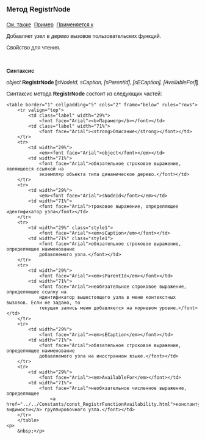 ﻿<html>
<head>
<title>AsDataDesc\RegistrNode</title>
    <style type="text/css">
        .style1
        {
            height: 30px;
        }
    </style>
</head>

<body>

<p><font size="4" face="Arial"><strong>Метод RegistrNode<br>
<br>
</strong></font><font face="Arial"><a href="../AsDataDesc.html">См. 
также</a>&nbsp; <u>Пример</u>&nbsp; <a href="../AsDataDesc.html">Применяется 
к</a></font></p>

<p><font face="Arial">Добавляет узел в дерево вызовов пользовательских функций.</font></p>

<p><font face="Arial">Свойство для чтения. </font></p>

<p class="label">&nbsp;</p>

<p class="label"><font face="Arial"><b>Синтаксис</b></font></p>

<p><font face="Arial"><em>object.</em><strong>RegistrNode [</strong><em>sNodeId, sCaption, 
    [sParentId], [sECaption],  
    [AvailableFor]</em><strong>]</strong></font></p>

<p><font face="Arial">Синтаксис метода <strong>RegistrNode</strong>
состоит из следующих частей:</font></p>

    <table border="1" cellpadding="5" cols="2" frame="below" rules="rows">
        <tr valign="top">
            <td class="label" width="29%">
                <font face="Arial"><b>Параметр</b></font></td>
            <td class="label" width="71%">
                <font face="Arial"><strong>Описание</strong></font></td>
        </tr>
        <tr>
            <td width="29%">
                <em><font face="Arial">object</font></em></td>
            <td width="71%">
                <font face="Arial">обязательное строковое выражение, являющееся ссылкой на 
                экземпляр объекта типа динамическое дерево.</font></td>
        </tr>
        <tr>
            <td width="29%">
                <em><font face="Arial">sNodeId</font></em></td>
            <td width="71%">
                <font face="Arial">троковое выражение, определяющее идентификатор узла</font></td>
        </tr>
        <tr>
            <td width="29%" class="style1">
                <font face="Arial"><em>sCaption</em></font></td>
            <td width="71%" class="style1">
                <font face="Arial">обязательное строковое выражение, определяющее наименование 
                добавляемого узла.</font></td>
        </tr>
        <tr>
            <td width="29%">
                <font face="Arial"><em>sParentId</em></font></td>
            <td width="71%">
                <font face="Arial">необязательное строковое выражение, определяющее ссылку на 
                идентификатор вышестоящего узла в меню контекстных вызовов. Если не задано, то 
                текущая запись меню добавляется на корневом уровне.</font></td>
        </tr>
        <tr>
            <td width="29%">
                <font face="Arial"><em>sECaption</em></font></td>
            <td width="71%">
                <font face="Arial">обязательное строковое выражение, определяющее наименование 
                добавляемого узла на иностранном языке.</font></td>
        </tr>
        <tr>
            <td width="29%">
                <font face="Arial"><em>AvailableFor</em></font></td>
            <td width="71%">
                <font face="Arial">необязательное численное выражение, определяющее
                    <a href="../../Constants/const_RegistrFunctionAvailability.html">константу  видимости</a> группировочного узла.</font></td>
        </tr>
        </table>
    <p>
        &nbsp;</p>
</body>
</html>
